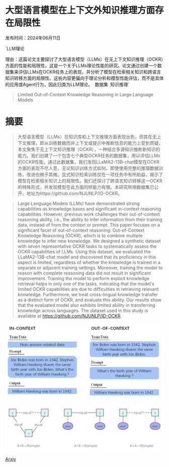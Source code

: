 # 大型语言模型在上下文外知识推理方面存在局限性

发布时间：2024年06月11日

`LLM理论

理由：这篇论文主要探讨了大型语言模型（LLMs）在无上下文知识推理（OCKR）方面的性能和局限性，这是一个关于LLMs理论性能的研究。论文通过创建一个数据集来评估LLMs在OCKR任务上的表现，并分析了模型在检索相关知识和跨语言知识转移方面的局限性。这些内容更偏向于理论分析和模型性能评估，而不是具体的应用或Agent行为，因此归类为LLM理论。` `数据集` `知识推理`

> Limited Out-of-Context Knowledge Reasoning in Large Language Models

# 摘要

> 大型语言模型（LLMs）在知识库和上下文推理方面表现出色，但其在无上下文推理，即从训练数据而非上下文或提示中推断信息的能力上受到质疑。本文聚焦于无上下文知识推理（OCKR），一种结合多源知识推断新知识的能力。我们创建了一个包含七个典型OCKR任务的数据集，用以评估LLMs的OCKR性能。通过此数据集，我们发现LLaMA2-13B-chat模型在OCKR方面的表现不尽人意，无论知识训练方式如何。即使使用完整的推理数据训练，改进也微乎其微。显式知识检索训练仅在一项任务中有所助益，揭示了模型在检索相关知识上的局限性。我们还探讨了跨语言知识转移这一OCKR的特殊形式，并发现模型在此方面同样能力有限。本研究所用数据集已公开，地址为https://github.com/NJUNLP/ID-OCKR。

> Large Language Models (LLMs) have demonstrated strong capabilities as knowledge bases and significant in-context reasoning capabilities. However, previous work challenges their out-of-context reasoning ability, i.e., the ability to infer information from their training data, instead of from the context or prompt. This paper focuses on a significant facet of out-of-context reasoning: Out-of-Context Knowledge Reasoning (OCKR), which is to combine multiple knowledge to infer new knowledge. We designed a synthetic dataset with seven representative OCKR tasks to systematically assess the OCKR capabilities of LLMs. Using this dataset, we evaluated the LLaMA2-13B-chat model and discovered that its proficiency in this aspect is limited, regardless of whether the knowledge is trained in a separate or adjacent training settings. Moreover, training the model to reason with complete reasoning data did not result in significant improvement. Training the model to perform explicit knowledge retrieval helps in only one of the tasks, indicating that the model's limited OCKR capabilities are due to difficulties in retrieving relevant knowledge. Furthermore, we treat cross-lingual knowledge transfer as a distinct form of OCKR, and evaluate this ability. Our results show that the evaluated model also exhibits limited ability in transferring knowledge across languages. The dataset used in this study is available at https://github.com/NJUNLP/ID-OCKR.

![大型语言模型在上下文外知识推理方面存在局限性](../../../paper_images/2406.07393/IN_CONTEXT.png)

![大型语言模型在上下文外知识推理方面存在局限性](../../../paper_images/2406.07393/x1.png)

[Arxiv](https://arxiv.org/abs/2406.07393)
